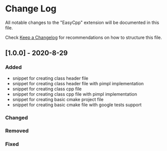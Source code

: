 # Change Log

All notable changes to the "EasyCpp" extension will be documented in this file.

Check [Keep a Changelog](http://keepachangelog.com/) for recommendations on how to structure this file.

## [1.0.0] - 2020-8-29
### Added
- snippet for creating class header file
- snippet for creating class header file with pimpl implementation
- snippet for creating class cpp file
- snippet for creating class cpp file with pimpl implementation
- snippet for creating basic cmake project file
- snippet for creating basic cmake file with google tests support

### Changed

### Removed

### Fixed
